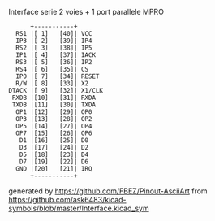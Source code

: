 Interface serie 2 voies + 1 port parallele
MPRO


	      +-----------+
	  RS1 |[ 1]   [40]| VCC
	  IP3 |[ 2]   [39]| IP4
	  RS2 |[ 3]   [38]| IP5
	  IP1 |[ 4]   [37]| IACK
	  RS3 |[ 5]   [36]| IP2
	  RS4 |[ 6]   [35]| CS
	  IP0 |[ 7]   [34]| RESET
	  R/W |[ 8]   [33]| X2
	DTACK |[ 9]   [32]| X1/CLK
	 RXDB |[10]   [31]| RXDA
	 TXDB |[11]   [30]| TXDA
	  OP1 |[12]   [29]| OP0
	  OP3 |[13]   [28]| OP2
	  OP5 |[14]   [27]| OP4
	  OP7 |[15]   [26]| OP6
	   D1 |[16]   [25]| D0
	   D3 |[17]   [24]| D2
	   D5 |[18]   [23]| D4
	   D7 |[19]   [22]| D6
	  GND |[20]   [21]| IRQ
	      +-----------+


generated by https://github.com/FBEZ/Pinout-AsciiArt from https://github.com/ask6483/kicad-symbols/blob/master/Interface.kicad_sym